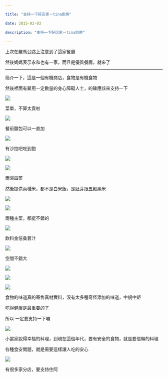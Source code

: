 ```yaml
---

title: "支持一下好店家－tina廚房"

date: 2015-02-03

description: "支持一下好店家－tina廚房"

---
```




上次在羅馬公路上注意到了這家餐廳



  



然後媽媽表示永和也有一家，而且是優質餐廳，就來了



  



  



* * *



  



  



簡介一下，這是一個有機商店，食物是有機食物



  



然後裡面有雇用一定數量的身心障礙人士，的確應該來支持一下



  



![](https://jaythecheyi.home.blog/wp-content/uploads/2019/11/30c41-img_2211.jpg)


  



菜單，不算太貴啦



  



![](https://jaythecheyi.home.blog/wp-content/uploads/2019/11/264ec-img_2208.jpg)


  



餐前麵包可以一直加



  



![](https://jaythecheyi.home.blog/wp-content/uploads/2019/11/308b3-img_2209.jpg)


  



有沙拉吧吃到飽



  



![](https://jaythecheyi.home.blog/wp-content/uploads/2019/11/ecc02-img_2218.jpg)


  



![](https://jaythecheyi.home.blog/wp-content/uploads/2019/11/81f78-img_2219.jpg)


  



兩湯四菜



  



然後提供兩種米，都不是白米飯，是胚芽跟五穀黑米



  



![](https://jaythecheyi.home.blog/wp-content/uploads/2019/11/7c1c4-img_2210.jpg)


  



![](https://jaythecheyi.home.blog/wp-content/uploads/2019/11/71a01-img_2212.jpg)


  



兩種主菜，都挺不錯的



  



![](https://jaythecheyi.home.blog/wp-content/uploads/2019/11/a0c8b-img_2220.jpg)


  



飲料金佶桑葚汁



  



![](https://jaythecheyi.home.blog/wp-content/uploads/2019/11/3ea5d-img_2215.jpg)


  



空間不錯大



  



![](https://jaythecheyi.home.blog/wp-content/uploads/2019/11/c8976-img_2216.jpg)


  



![](https://jaythecheyi.home.blog/wp-content/uploads/2019/11/996d5-img_2217.jpg)


  



![](https://jaythecheyi.home.blog/wp-content/uploads/2019/11/f6f08-img_2213.jpg)


  



  



食物的味道真的寄售真材實料，沒有太多種奇怪添加的味道，中規中矩



  



吃得健康是最重要的了



  



  



所以 一定要支持一下囉



  



![](https://jaythecheyi.home.blog/wp-content/uploads/2019/11/6b8b3-img_2214.jpg)


  



小當家說得幸福的料理，到現在這個年代，要有安全的食物，就是要信賴的料理



  



各種食安問題，就是需要這樣讓人吃的安心



  



![](https://jaythecheyi.home.blog/wp-content/uploads/2019/11/a6148-img_2222.jpg)


  



有很多家分店，要支持住阿



  



  



